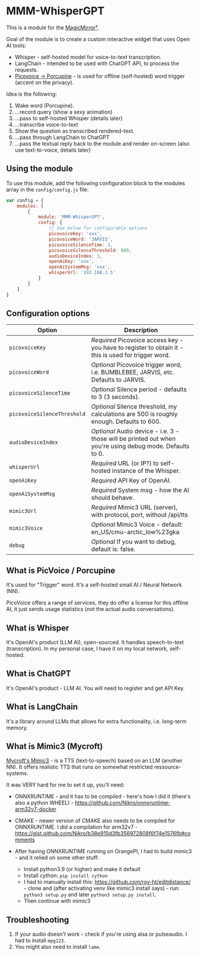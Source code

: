 # MMM-WhisperGPT

This is a module for the [MagicMirror²](https://github.com/MichMich/MagicMirror/).

Goal of the module is to create a custom interactive widget that uses Open AI tools:

- Whisper - self-hosted model for voice-to-text transcription.
- LangChain - intended to be used with ChatGPT API, to process the requests.
- [Picovoice -> Porcupine](https://picovoice.ai/docs/quick-start/porcupine-nodejs/) - is used for offline (self-hosted) word trigger (accent on the privacy).

Idea is the following:

1. Wake word (Porcupine).
2. ...record query (show a sexy animation)
3. ...pass to self-hosted Whisper (details later)
4. ...transcribe voice-to-text
5. Show the question as transcribed rendered-text.
5. ...pass through LangChain to ChatGPT
6. ...pass the textual reply back to the module and render on-screen (also use text-to-voice, details later)

## Using the module

To use this module, add the following configuration block to the modules array in the `config/config.js` file:
```js
var config = {
    modules: [
        {
            module: 'MMM-WhisperGPT',
            config: {
                // See below for configurable options
                picovoiceKey: 'xxx',
                picovoiceWord: 'JARVIS',
                picovoiceSilenceTime: 3,
                picovoiceSilenceThreshold: 600,
                audioDeviceIndex: 3,
                openAiKey: 'xxx',
                openAiSystemMsg: 'xxx',
                whisperUrl: '192.168.1.5'
            }
        }
    ]
}
```

## Configuration options

| Option           | Description
|----------------- |-----------
| `picovoiceKey`                    | *Required* Picovoice access key - you have to register to obtain it - this is used for trigger word.
| `picovoiceWord`                   | *Optional* Picovoice trigger word, i.e. BUMBLEBEE, JARVIS, etc. Defaults to JARVIS.
| `picovoiceSilenceTime`            | *Optional* Silence period - defaults to 3 (3 seconds).
| `picovoiceSilenceThreshold`       | *Optional* Silence threshold, my calculations are 500 is roughly enough. Defaults to 600.
| `audioDeviceIndex`                | *Optional* Audio device - i.e. 3 - those will be printed out when you're using debug mode. Defaults to 0.
| `whisperUrl`                      | *Required* URL (or IP?) to self-hosted instance of the Whisper.
| `openAiKey`                       | *Required* API Key of OpenAI.
| `openAiSystemMsg`                 | *Required* System msg - how the AI should behave.
| `mimic3Url`                       | *Required* Mimic3 URL (server), with protocol, port, without /api/tts
| `mimic3Voice`                     | *Optional* Mimic3 Voice - default: en_US/cmu-arctic_low%23gka
| `debug`                           | *Optional* If you want to debug, default is: false.


## What is PicVoice / Porcupine
It's used for "Trigger" word. It's a self-hosted small AI / Neural Network (NN).

PicoVoice offers a range of services, they do offer a license for this offline AI, it just sends usage statistics (not the actual audio conversations).

## What is Whisper
It's OpenAI's product (LLM AI), open-sourced. It handles speech-to-text (transcription). In my personal case, I have it on my local network, self-hosted.

## What is ChatGPT
It's OpenAI's product - LLM AI. You will need to register and get API Key.

## What is LangChain
It's a library around LLMs that allows for extra functionality, i.e. long-term memory.

## What is Mimic3 (Mycroft)
[Mycroft's Mimic3](https://mycroft-ai.gitbook.io/docs/mycroft-technologies/mimic-tts/mimic-3) -  is a TTS (text-to-speech) based on an LLM (another NN). It offers realistic TTS that runs on somewhat restricted ressource-systems.

It was VERY hard for me to set it up, you'll need:

- ONNXRUNTIME - and it has to be compiled - here's how I did it (there's also a python WHEEL) - https://github.com/Nikro/onnxruntime-arm32v7-docker
- CMAKE - newer version of CMAKE also needs to be compiled for ONNXRUNTIME. I did a compilation for arm32v7 - https://gist.github.com/Nikro/b38e915d3fb356972808f6f74e1576fb#comments
- After having ONNXRUNTIME running on OrangePI, I had to build mimic3 - and it relied on some other stuff:

  - Install python3.9 (or higher) and make it default
  - Install cython: `pip install cython`
  - I had to manually install this: https://github.com/roy-ht/editdistance/ - clone and (after activating venv like mimic3 install says) - run: `python3 setup.py` and later `python3 setup.py install`.
  - Then continue with mimic3


## Troubleshooting

1. If your audio doesn't work - check if you're using alsa or pulseaudio. I had to install `mpg123`.
2. You might also need to install `lame`.